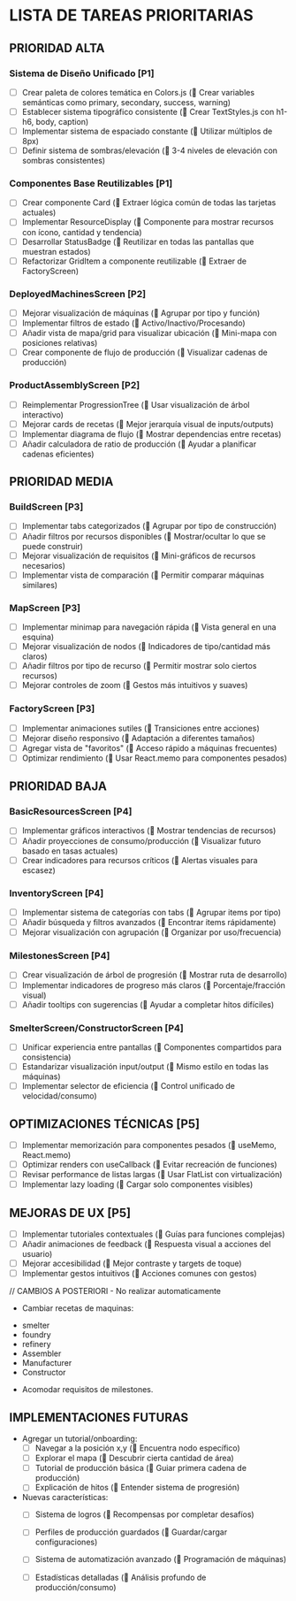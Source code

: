 # LISTA DE TAREAS PRIORITARIAS

## PRIORIDAD ALTA

### Sistema de Diseño Unificado [P1]
- [ ] Crear paleta de colores temática en Colors.js (🔑 Crear variables semánticas como primary, secondary, success, warning)
- [ ] Establecer sistema tipográfico consistente (🔑 Crear TextStyles.js con h1-h6, body, caption)
- [ ] Implementar sistema de espaciado constante (🔑 Utilizar múltiplos de 8px)
- [ ] Definir sistema de sombras/elevación (🔑 3-4 niveles de elevación con sombras consistentes)

### Componentes Base Reutilizables [P1]
- [ ] Crear componente Card (🔑 Extraer lógica común de todas las tarjetas actuales)
- [ ] Implementar ResourceDisplay (🔑 Componente para mostrar recursos con ícono, cantidad y tendencia)
- [ ] Desarrollar StatusBadge (🔑 Reutilizar en todas las pantallas que muestran estados)
- [ ] Refactorizar GridItem a componente reutilizable (🔑 Extraer de FactoryScreen)

### DeployedMachinesScreen [P2]
- [ ] Mejorar visualización de máquinas (🔑 Agrupar por tipo y función)
- [ ] Implementar filtros de estado (🔑 Activo/Inactivo/Procesando)
- [ ] Añadir vista de mapa/grid para visualizar ubicación (🔑 Mini-mapa con posiciones relativas)
- [ ] Crear componente de flujo de producción (🔑 Visualizar cadenas de producción)

### ProductAssemblyScreen [P2]
- [ ] Reimplementar ProgressionTree (🔑 Usar visualización de árbol interactivo)
- [ ] Mejorar cards de recetas (🔑 Mejor jerarquía visual de inputs/outputs)
- [ ] Implementar diagrama de flujo (🔑 Mostrar dependencias entre recetas)
- [ ] Añadir calculadora de ratio de producción (🔑 Ayudar a planificar cadenas eficientes)

## PRIORIDAD MEDIA

### BuildScreen [P3]
- [ ] Implementar tabs categorizados (🔑 Agrupar por tipo de construcción)
- [ ] Añadir filtros por recursos disponibles (🔑 Mostrar/ocultar lo que se puede construir)
- [ ] Mejorar visualización de requisitos (🔑 Mini-gráficos de recursos necesarios)
- [ ] Implementar vista de comparación (🔑 Permitir comparar máquinas similares)

### MapScreen [P3]
- [ ] Implementar minimap para navegación rápida (🔑 Vista general en una esquina)
- [ ] Mejorar visualización de nodos (🔑 Indicadores de tipo/cantidad más claros)
- [ ] Añadir filtros por tipo de recurso (🔑 Permitir mostrar solo ciertos recursos)
- [ ] Mejorar controles de zoom (🔑 Gestos más intuitivos y suaves)

### FactoryScreen [P3]
- [ ] Implementar animaciones sutiles (🔑 Transiciones entre acciones)
- [ ] Mejorar diseño responsivo (🔑 Adaptación a diferentes tamaños)
- [ ] Agregar vista de "favoritos" (🔑 Acceso rápido a máquinas frecuentes)
- [ ] Optimizar rendimiento (🔑 Usar React.memo para componentes pesados)

## PRIORIDAD BAJA

### BasicResourcesScreen [P4]
- [ ] Implementar gráficos interactivos (🔑 Mostrar tendencias de recursos)
- [ ] Añadir proyecciones de consumo/producción (🔑 Visualizar futuro basado en tasas actuales)
- [ ] Crear indicadores para recursos críticos (🔑 Alertas visuales para escasez)

### InventoryScreen [P4]
- [ ] Implementar sistema de categorías con tabs (🔑 Agrupar items por tipo)
- [ ] Añadir búsqueda y filtros avanzados (🔑 Encontrar items rápidamente)
- [ ] Mejorar visualización con agrupación (🔑 Organizar por uso/frecuencia)

### MilestonesScreen [P4]
- [ ] Crear visualización de árbol de progresión (🔑 Mostrar ruta de desarrollo)
- [ ] Implementar indicadores de progreso más claros (🔑 Porcentaje/fracción visual)
- [ ] Añadir tooltips con sugerencias (🔑 Ayudar a completar hitos difíciles)

### SmelterScreen/ConstructorScreen [P4]
- [ ] Unificar experiencia entre pantallas (🔑 Componentes compartidos para consistencia)
- [ ] Estandarizar visualización input/output (🔑 Mismo estilo en todas las máquinas)
- [ ] Implementar selector de eficiencia (🔑 Control unificado de velocidad/consumo)

## OPTIMIZACIONES TÉCNICAS [P5]

- [ ] Implementar memorización para componentes pesados (🔑 useMemo, React.memo)
- [ ] Optimizar renders con useCallback (🔑 Evitar recreación de funciones)
- [ ] Revisar performance de listas largas (🔑 Usar FlatList con virtualización)
- [ ] Implementar lazy loading (🔑 Cargar solo componentes visibles)

## MEJORAS DE UX [P5]

- [ ] Implementar tutoriales contextuales (🔑 Guías para funciones complejas)
- [ ] Añadir animaciones de feedback (🔑 Respuesta visual a acciones del usuario)
- [ ] Mejorar accesibilidad (🔑 Mejor contraste y targets de toque)
- [ ] Implementar gestos intuitivos (🔑 Acciones comunes con gestos)

// CAMBIOS A POSTERIORI - No realizar automaticamente

* Cambiar recetas de maquinas:
 - smelter
 - foundry
 - refinery
 - Assembler
 - Manufacturer
 - Constructor

* Acomodar requisitos de milestones.

## IMPLEMENTACIONES FUTURAS

* Agregar un tutorial/onboarding:
  - [ ] Navegar a la posición x,y (🔑 Encuentra nodo específico)
  - [ ] Explorar el mapa (🔑 Descubrir cierta cantidad de área)
  - [ ] Tutorial de producción básica (🔑 Guiar primera cadena de producción)
  - [ ] Explicación de hitos (🔑 Entender sistema de progresión)

* Nuevas características:
  - [ ] Sistema de logros (🔑 Recompensas por completar desafíos)
  - [ ] Perfiles de producción guardados (🔑 Guardar/cargar configuraciones)
  - [ ] Sistema de automatización avanzado (🔑 Programación de máquinas)
  - [ ] Estadísticas detalladas (🔑 Análisis profundo de producción/consumo)

